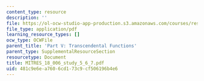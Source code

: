 ```yaml
---
content_type: resource
description: ''
file: https://ol-ocw-studio-app-production.s3.amazonaws.com/courses/res-18-006-calculus-revisited-single-variable-calculus-fall-2010/481c9e6ea7606cd173c9cf506196b4e6_MITRES_18_006_study_5_6_7.pdf
file_type: application/pdf
learning_resource_types: []
ocw_type: OCWFile
parent_title: 'Part V: Transcendental Functions'
parent_type: SupplementalResourceSection
resourcetype: Document
title: MITRES_18_006_study_5_6_7.pdf
uid: 481c9e6e-a760-6cd1-73c9-cf506196b4e6
---
```


